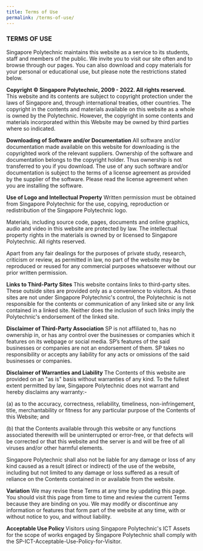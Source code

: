 ```yaml
---
title: Terms of Use
permalink: /terms-of-use/
---
```

### **TERMS OF USE**

Singapore Polytechnic maintains this website as a service to its students, staff and members of the public. We invite you to visit our site often and to browse through our pages. You can also download and copy materials for your personal or educational use, but please note the restrictions stated below.

**Copyright © Singapore Polytechnic, 2009 - 2022. All rights reserved.**
This website and its contents are subject to copyright protection under the laws of Singapore and, through international treaties, other countries. The copyright in the contents and materials available on this website as a whole is owned by the Polytechnic. However, the copyright in some contents and materials incorporated within this Website may be owned by third parties where so indicated.

**Downloading of Software and/or Documentation**
All software and/or documentation made available on this website for downloading is the copyrighted work of the relevant suppliers. Ownership of the software and documentation belongs to the copyright holder. Thus ownership is not transferred to you if you download. The use of any such software and/or documentation is subject to the terms of a license agreement as provided by the supplier of the software. Please read the license agreement when you are installing the software.

**Use of Logo and Intellectual Property**
Written permission must be obtained from Singapore Polytechnic for the use, copying, reproduction or redistribution of the Singapore Polytechnic logo.

Materials, including source code, pages, documents and online graphics, audio and video in this website are protected by law. The intellectual property rights in the materials is owned by or licensed to Singapore Polytechnic. All rights reserved.

Apart from any fair dealings for the purposes of private study, research, criticism or review, as permitted in law, no part of the website may be reproduced or reused for any commercial purposes whatsoever without our prior written permission.

**Links to Third-Party Sites**
This website contains links to third-party sites. These outside sites are provided only as a convenience to visitors. As these sites are not under Singapore Polytechnic's control, the Polytechnic is not responsible for the contents or communication of any linked site or any link contained in a linked site. Neither does the inclusion of such links imply the Polytechnic's endorsement of the linked site.

**Disclaimer of Third-Party Association**
SP is not affiliated to, has no ownership in, or has any control over the businesses or companies which it features on its webpage or social media. SP’s features of the said businesses or companies are not an endorsement of them. SP takes no responsibility or accepts any liability for any acts or omissions of the said businesses or companies.

**Disclaimer of Warranties and Liability**
The Contents of this website are provided on an "as is" basis without warranties of any kind. To the fullest extent permitted by law, Singapore Polytechnic does not warrant and hereby disclaims any warranty:-

(a) as to the accuracy, correctness, reliability, timeliness, non-infringement, title, merchantability or fitness for any particular purpose of the Contents of this Website; and

(b) that the Contents available through this website or any functions associated therewith will be uninterrupted or error-free, or that defects will be corrected or that this website and the server is and will be free of all viruses and/or other harmful elements.

Singapore Polytechnic shall also not be liable for any damage or loss of any kind caused as a result (direct or indirect) of the use of the website, including but not limited to any damage or loss suffered as a result of reliance on the Contents contained in or available from the website.

**Variation**
We may revise these Terms at any time by updating this page. You should visit this page from time to time and review the current Terms because they are binding on you. We may modify or discontinue any information or features that form part of the website at any time, with or without notice to you, and without liability.

**Acceptable Use Policy**
Visitors using Singapore Polytechnic's ICT Assets for the scope of works engaged by Singapore Polytechnic shall comply with the SP-ICT-Acceptable-Use-Policy-for-Visitor.